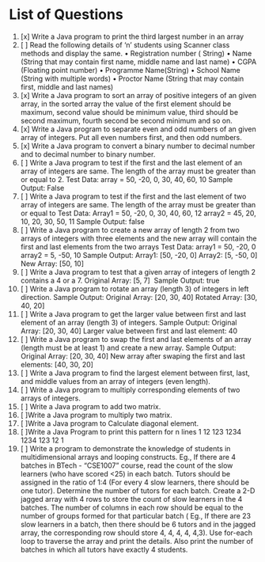 # List of Questions

1. [x] Write a Java program to print the third largest number in an array
2. [ ] Read the following details of ‘n’ students using Scanner class methods and display the same.
       • Registration number ( String)
       • Name (String that may contain first name, middle name and last name)
       • CGPA (Floating point number)
       • Programme Name(String)
       • School Name (String with multiple words)
       • Proctor Name (String that may contain first, middle and last names)
3. [x] Write a Java program to sort an array of positive integers of an given array, in the sorted array the value of the first element should be maximum, second value should be minimum value, third should be second maximum, fourth second be second minimum and so on.
4. [x] Write a Java program to separate even and odd numbers of an given array of integers. Put all even numbers first, and then odd numbers.
5. [x] Write a Java program to convert a binary number to decimal number and to decimal number to binary number.
6. [ ] Write a Java program to test if the first and the last element of an array of integers are same. The length of the array must be greater than or equal to 2.
       Test Data:
       array = 50, -20, 0, 30, 40, 60, 10
       Sample Output: False
7. [ ] Write a Java program to test if the first and the last element of two array of integers are same. The length of the array must be greater than or equal to Test Data: Array1 = 50, -20, 0, 30, 40, 60, 12 array2 = 45, 20, 10, 20, 30, 50, 11 Sample Output: false
8. [ ] Write a Java program to create a new array of length 2 from two arrays of integers with three elements and the new array will contain the first and last elements from the two arrays Test Data: array1 = 50, -20, 0 array2 = 5, -50, 10 Sample Output: Array1: [50, -20, 0] Array2: [5, -50, 0] New Array: [50, 10]
9. [ ] Write a Java program to test that a given array of integers of length 2 contains a 4 or a 7. Original Array: [5, 7]  Sample Output: true
10. [ ] Write a Java program to rotate an array (length 3) of integers in left direction. Sample Output: Original Array: [20, 30, 40] Rotated Array: [30, 40, 20]
11. [ ] Write a Java program to get the larger value between first and last element of an array (length 3) of integers. Sample Output: Original Array: [20, 30, 40] Larger value between first and last element: 40
12. [ ] Write a Java program to swap the first and last elements of an array (length must be at least 1) and create a new array. Sample Output: Original Array: [20, 30, 40] New array after swaping the first and last elements: [40, 30, 20]
13. [ ] Write a Java program to find the largest element between first, last, and middle values from an array of integers (even length).
14. [ ] Write a Java program to multiply corresponding elements of two arrays of integers.
15. [ ] Write a Java program to add two matrix.
16. [ ]Write a Java program to multiply two matrix.
17. [ ]Write a Java program to Calculate diagonal element.
18. [ ]Write a Java Program to print this pattern for n lines
    1
    12
    123
    1234
    1234
    123
    12
    1
19. [ ] Write a program to demonstrate the knowledge of students in multidimensional arrays and looping constructs. Eg., If there are 4 batches in BTech - “CSE1007” course, read the count of the slow learners (who have scored <25) in each batch. Tutors should be assigned in the ratio of 1:4 (For every 4 slow learners, there should be one tutor). Determine the number of tutors for each batch. Create a 2-D jagged array with 4 rows to store the count of slow learners in the 4 batches. The number of columns in each row should be equal to the number of groups formed for that particular batch ( Eg., If there are 23 slow learners in a batch, then there should be 6 tutors and in the jagged array, the corresponding row should store 4, 4, 4, 4, 4,3). Use for-each loop to traverse the array and print the details. Also print the number of batches in which all tutors have exactly 4 students.
